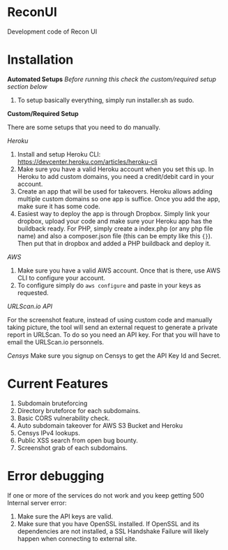 # ReconUI
Development code of Recon UI


# Installation
**Automated Setups**
*Before running this check the custom/required setup section below*
1. To setup basically everything, simply run installer.sh as sudo. 

**Custom/Required Setup**

There are some setups that you need to do manually.

*Heroku*

1. Install and setup Heroku CLI: https://devcenter.heroku.com/articles/heroku-cli
2. Make sure you have a valid Heroku account when you set this up. In Heroku to add custom domains, you need a credit/debit card in your account. 
3. Create an app that will be used for takeovers. Heroku allows adding multiple custom domains so one app is suffice. Once you add the app, make sure it has some code. 
4. Easiest way to deploy the app is through Dropbox. Simply link your dropbox, upload your code and make sure your Heroku app has the buildback ready. For PHP, simply create a index.php (or any php file name) and also a composer.json file (this can be empty like this `{}`). Then put that in dropbox and added a PHP buildback and deploy it. 

*AWS*

1. Make sure you have a valid AWS account. Once that is there, use AWS CLI to configure your account. 
2. To configure simply do `aws configure` and paste in your keys as requested. 

*URLScan.io API* 

For the screenshot feature, instead of using custom code and manually taking picture, the tool will send an external request to generate a private report in URLScan. To do so you need an API key. For that you will have to email the URLScan.io personnels. 

*Censys*
Make sure you signup on Censys to get the API Key Id and Secret. 

# Current Features
1. Subdomain bruteforcing
2. Directory bruteforce for each subdomains. 
3. Basic CORS vulnerability check. 
4. Auto subdomain takeover for AWS S3 Bucket and Heroku
5. Censys IPv4 lookups. 
6. Public XSS search from open bug bounty. 
7. Screenshot grab of each subdomains. 


# Error debugging
If one or more of the services do not work and you keep getting 500 Internal server error: 
1. Make sure the API keys are valid. 
2. Make sure that you have OpenSSL installed. If OpenSSL and its dependencies are not installed, a SSL Handshake Failure will likely happen when connecting to external site. 
